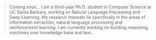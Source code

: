 > Coming soon...
> I am a third-year Ph.D. student in Computer Science at UC Santa Barbara, working on Natural Language Processing and Deep Learning. My research interests lie specifically in the areas of information extraction, natural language processing and reinforcement learning. I am currently working on building reasoning machines over knowledge base and text. 